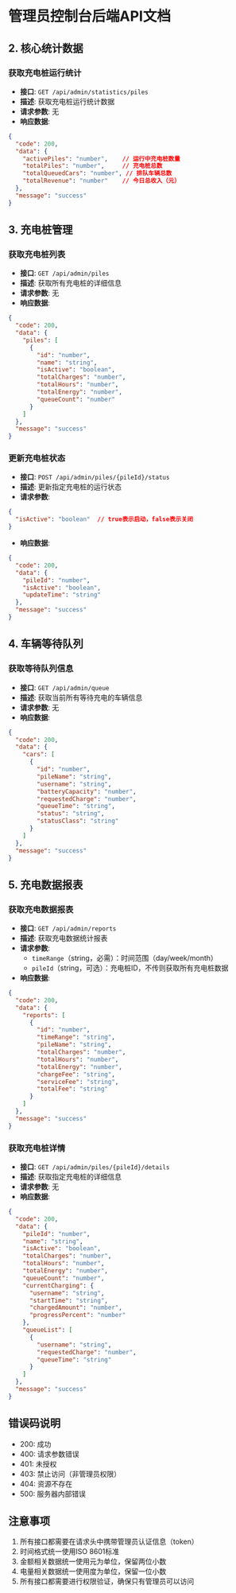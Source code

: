 # 管理员控制台后端API文档


## 2. 核心统计数据

### 获取充电桩运行统计
- **接口**: `GET /api/admin/statistics/piles`
- **描述**: 获取充电桩运行统计数据
- **请求参数**: 无
- **响应数据**:
```json
{
  "code": 200,
  "data": {
    "activePiles": "number",    // 运行中充电桩数量
    "totalPiles": "number",     // 充电桩总数
    "totalQueuedCars": "number", // 排队车辆总数
    "totalRevenue": "number"    // 今日总收入（元）
  },
  "message": "success"
}
```

## 3. 充电桩管理

### 获取充电桩列表
- **接口**: `GET /api/admin/piles`
- **描述**: 获取所有充电桩的详细信息
- **请求参数**: 无
- **响应数据**:
```json
{
  "code": 200,
  "data": {
    "piles": [
      {
        "id": "number",
        "name": "string",
        "isActive": "boolean",
        "totalCharges": "number",
        "totalHours": "number",
        "totalEnergy": "number",
        "queueCount": "number"
      }
    ]
  },
  "message": "success"
}
```

### 更新充电桩状态
- **接口**: `POST /api/admin/piles/{pileId}/status`
- **描述**: 更新指定充电桩的运行状态
- **请求参数**:
```json
{
  "isActive": "boolean"  // true表示启动，false表示关闭
}
```
- **响应数据**:
```json
{
  "code": 200,
  "data": {
    "pileId": "number",
    "isActive": "boolean",
    "updateTime": "string"
  },
  "message": "success"
}
```

## 4. 车辆等待队列

### 获取等待队列信息
- **接口**: `GET /api/admin/queue`
- **描述**: 获取当前所有等待充电的车辆信息
- **请求参数**: 无
- **响应数据**:
```json
{
  "code": 200,
  "data": {
    "cars": [
      {
        "id": "number",
        "pileName": "string",
        "username": "string",
        "batteryCapacity": "number",
        "requestedCharge": "number",
        "queueTime": "string",
        "status": "string",
        "statusClass": "string"
      }
    ]
  },
  "message": "success"
}
```

## 5. 充电数据报表

### 获取充电数据报表
- **接口**: `GET /api/admin/reports`
- **描述**: 获取充电数据统计报表
- **请求参数**:
  - `timeRange`（string，必需）：时间范围（day/week/month）
  - `pileId`（string，可选）：充电桩ID，不传则获取所有充电桩数据
- **响应数据**:
```json
{
  "code": 200,
  "data": {
    "reports": [
      {
        "id": "number",
        "timeRange": "string",
        "pileName": "string",
        "totalCharges": "number",
        "totalHours": "number",
        "totalEnergy": "number",
        "chargeFee": "string",
        "serviceFee": "string",
        "totalFee": "string"
      }
    ]
  },
  "message": "success"
}
```

### 获取充电桩详情
- **接口**: `GET /api/admin/piles/{pileId}/details`
- **描述**: 获取指定充电桩的详细信息
- **请求参数**: 无
- **响应数据**:
```json
{
  "code": 200,
  "data": {
    "pileId": "number",
    "name": "string",
    "isActive": "boolean",
    "totalCharges": "number",
    "totalHours": "number",
    "totalEnergy": "number",
    "queueCount": "number",
    "currentCharging": {
      "username": "string",
      "startTime": "string",
      "chargedAmount": "number",
      "progressPercent": "number"
    },
    "queueList": [
      {
        "username": "string",
        "requestedCharge": "number",
        "queueTime": "string"
      }
    ]
  },
  "message": "success"
}
```

## 错误码说明

- 200: 成功
- 400: 请求参数错误
- 401: 未授权
- 403: 禁止访问（非管理员权限）
- 404: 资源不存在
- 500: 服务器内部错误

## 注意事项

1. 所有接口都需要在请求头中携带管理员认证信息（token）
2. 时间格式统一使用ISO 8601标准
3. 金额相关数据统一使用元为单位，保留两位小数
4. 电量相关数据统一使用度为单位，保留一位小数
5. 所有接口都需要进行权限验证，确保只有管理员可以访问
